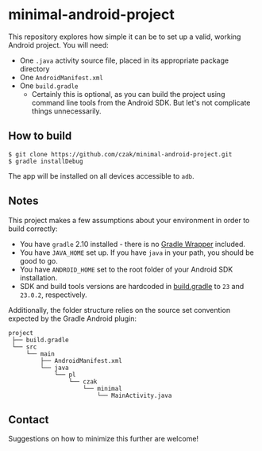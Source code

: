 # minimal-android-project

This repository explores how simple it can be to set up a valid,
working Android project. You will need:

* One `.java` activity source file, placed in its appropriate package
  directory
* One `AndroidManifest.xml`
* One `build.gradle`
  * Certainly this is optional, as you can build the project using
    command line tools from the Android SDK. But let's not complicate
    things unnecessarily.

## How to build

```
$ git clone https://github.com/czak/minimal-android-project.git
$ gradle installDebug
```

The app will be installed on all devices accessible to `adb`.

## Notes

[Gradle Wrapper]: https://gradle.org/docs/current/userguide/gradle_wrapper.html
[build.gradle]: build.gradle

This project makes a few assumptions about your environment in order
to build correctly:

* You have `gradle` 2.10 installed - there is no [Gradle Wrapper][]
  included.
* You have `JAVA_HOME` set up. If you have `java` in your path, you
  should be good to go.
* You have `ANDROID_HOME` set to the root folder of your Android SDK
  installation.
* SDK and build tools versions are hardcoded in [build.gradle][] to
  `23` and `23.0.2`, respectively.

Additionally, the folder structure relies on the source set convention
expected by the Gradle Android plugin:

```
project
 ├── build.gradle
 └── src
     └── main
         ├── AndroidManifest.xml
         └── java
             └── pl
                 └── czak
                     └── minimal
                         └── MainActivity.java
```

## Contact

Suggestions on how to minimize this further are welcome!
